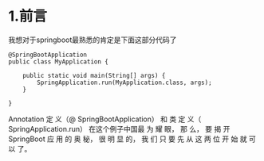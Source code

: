 

#  1.前言

我想对于springboot最熟悉的肯定是下面这部分代码了

```
@SpringBootApplication
public class MyApplication {

    public static void main(String[] args) {
        SpringApplication.run(MyApplication.class, args);
    }

}
```

Annotation 定 义（@ SpringBootApplication） 和 类 定 义（ SpringApplication.run） 在这个例子中国最 为 耀 眼， 那 么， 要 揭 开 SpringBoot 应 用 的 奥 秘， 很 明 显 的， 我 们 只 要 先 从 这 两 位 开 始 就 可 以 了。

